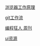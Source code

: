 [浏览器工作原理](https://segmentfault.com/a/1190000004934730?utm_source=tuicool&utm_medium=referral#articleHeader7)

[git工作流](https://github.com/xirong/my-git/blob/master/git-workflow-tutorial.md)

[编程狂人 周刊](http://www.tuicool.com/mags)

[ui资源](http://www.xueui.cn/)
